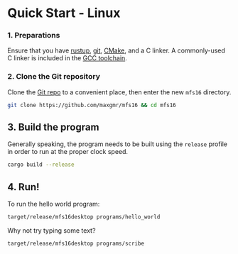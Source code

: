 # Quick Start - Linux

### 1. Preparations

Ensure that you have [rustup](https://rustup.rs/), [git](https://git-scm.com/book/en/v2/Getting-Started-Installing-Git), [CMake](https://cmake.org/), and a C linker. A commonly-used C linker is included in the [GCC toolchain](https://gcc.gnu.org/).

### 2. Clone the Git repository

Clone the [Git repo](https://github.com/maxgmr/mfs16) to a convenient place, then enter the new `mfs16` directory.

```bash
git clone https://github.com/maxgmr/mfs16 && cd mfs16
```

## 3. Build the program

Generally speaking, the program needs to be built using the `release` profile in order to run at the proper clock speed.

```bash
cargo build --release
```

## 4. Run!

To run the hello world program:

```bash
target/release/mfs16desktop programs/hello_world
```

Why not try typing some text?

```bash
target/release/mfs16desktop programs/scribe
```

